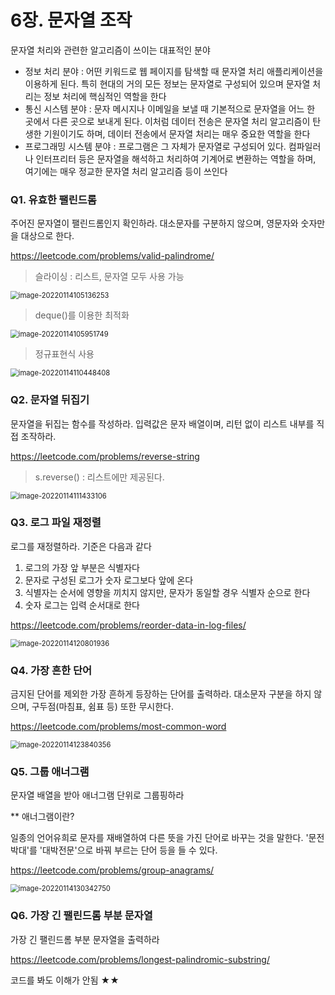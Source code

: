# 6장. 문자열 조작

문자열 처리와 관련한 알고리즘이 쓰이는 대표적인 분야

- 정보 처리 분야 : 어떤 키워드로 웹 페이지를 탐색할 때 문자열 처리 애플리케이션을 이용하게 된다. 특히 현대의 거의 모든 정보는 문자열로 구성되어 있으며 문자열 처리는 정보 처리에 핵심적인 역할을 한다
- 통신 시스템 분야 : 문자 메시지나 이메일을 보낼 때 기본적으로 문자열을 어느 한 곳에서 다른 곳으로 보내게 된다. 이처럼 데이터 전송은 문자열 처리 알고리즘이 탄생한 기원이기도 하며, 데이터 전송에서 문자열 처리는 매우 중요한 역할을 한다
- 프로그래밍 시스템 분야 : 프로그램은 그 자체가 문자열로 구성되어 있다. 컴파일러나 인터프리터 등은 문자열을 해석하고 처리하여 기계어로 변환하는 역할을 하며, 여기에는 매우 정교한 문자열 처리 알고리즘 등이 쓰인다



### Q1. 유효한 팰린드롬

주어진 문자열이 팰린드롬인지 확인하라. 대소문자를 구분하지 않으며, 영문자와 숫자만을 대상으로 한다.

https://leetcode.com/problems/valid-palindrome/



> 슬라이싱 : 리스트, 문자열 모두 사용 가능

<img src="C:\Users\hyesu\AppData\Roaming\Typora\typora-user-images\image-20220114105136253.png" alt="image-20220114105136253" style="zoom: 80%;" />



> deque()를 이용한 최적화

<img src="C:\Users\hyesu\AppData\Roaming\Typora\typora-user-images\image-20220114105951749.png" alt="image-20220114105951749" style="zoom:80%;" />



> 정규표현식 사용

<img src="C:\Users\hyesu\AppData\Roaming\Typora\typora-user-images\image-20220114110448408.png" alt="image-20220114110448408" style="zoom:80%;" />



### Q2. 문자열 뒤집기

문자열을 뒤집는 함수를 작성하라. 입력값은 문자 배열이며, 리턴 없이 리스트 내부를 직접 조작하라.

https://leetcode.com/problems/reverse-string



> s.reverse() : 리스트에만 제공된다.



<img src="C:\Users\hyesu\AppData\Roaming\Typora\typora-user-images\image-20220114111433106.png" alt="image-20220114111433106" style="zoom:80%;" />



### Q3. 로그 파일 재정렬

로그를 재정렬하라. 기준은 다음과 같다

1. 로그의 가장 앞 부분은 식별자다
2. 문자로 구성된 로그가 숫자 로그보다 앞에 온다
3. 식별자는 순서에 영향을 끼치지 않지만, 문자가 동일할 경우 식별자 순으로 한다
4. 숫자 로그는 입력 순서대로 한다

https://leetcode.com/problems/reorder-data-in-log-files/



<img src="C:\Users\hyesu\AppData\Roaming\Typora\typora-user-images\image-20220114120801936.png" alt="image-20220114120801936" style="zoom:80%;" />



### Q4. 가장 흔한 단어

금지된 단어를 제외한 가장 흔하게 등장하는 단어를 출력하라. 대소문자 구분을 하지 않으며, 구두점(마침표, 쉼표 등) 또한 무시한다.

https://leetcode.com/problems/most-common-word



<img src="C:\Users\hyesu\Desktop\코테준비\파이썬 알고리즘 인터뷰\6장. 문자열 조작.assets\image-20220114123840356.png" alt="image-20220114123840356" style="zoom:80%;" />



### Q5. 그룹 애너그램

문자열 배열을 받아 애너그램 단위로 그룹핑하라

** 애너그램이란?

일종의 언어유희로 문자를 재배열하여 다른 뜻을 가진 단어로 바꾸는 것을 말한다. '문전박대'를 '대박전문'으로 바꿔 부르는 단어 등을 들 수 있다.

https://leetcode.com/problems/group-anagrams/



<img src="C:\Users\hyesu\Desktop\코테준비\파이썬 알고리즘 인터뷰\6장. 문자열 조작.assets\image-20220114130342750.png" alt="image-20220114130342750" style="zoom:80%;" />



### Q6. 가장 긴 팰린드롬 부분 문자열

가장 긴 팰린드롬 부분 문자열을 출력하라

https://leetcode.com/problems/longest-palindromic-substring/



코드를 봐도 이해가 안됨 ★★



